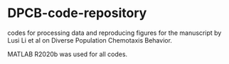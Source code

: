 # DPCB-code-repository
codes for processing data and reproducing figures for the manuscript by Lusi Li et al on Diverse Population Chemotaxis Behavior.

MATLAB R2020b was used for all codes.
